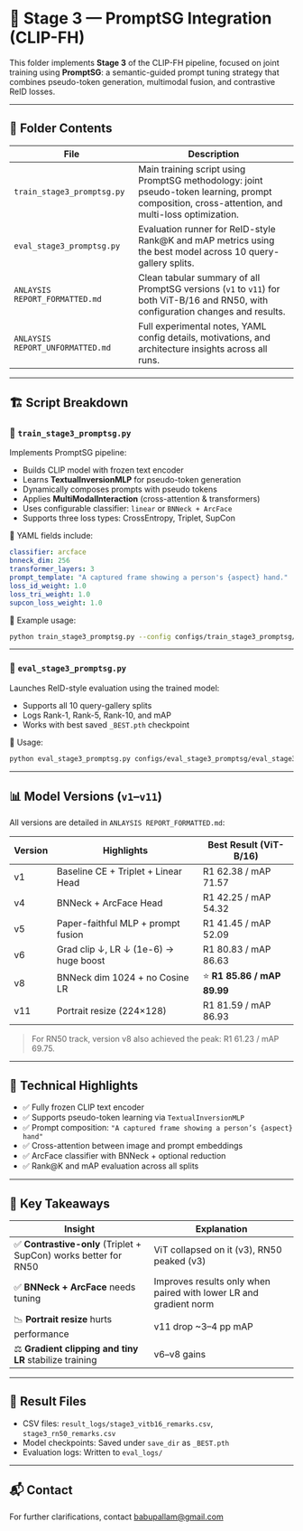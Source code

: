 # 🧪 Stage 3 — PromptSG Integration (CLIP-FH)

This folder implements **Stage 3** of the CLIP-FH pipeline, focused on joint training using **PromptSG**: a semantic-guided prompt tuning strategy that combines pseudo-token generation, multimodal fusion, and contrastive ReID losses.

---

## 📁 Folder Contents

| File                            | Description |
|----------------------------------|-------------|
| `train_stage3_promptsg.py`       | Main training script using PromptSG methodology: joint pseudo-token learning, prompt composition, cross-attention, and multi-loss optimization. |
| `eval_stage3_promptsg.py`        | Evaluation runner for ReID-style Rank@K and mAP metrics using the best model across 10 query-gallery splits. |
| `ANLAYSIS REPORT_FORMATTED.md`   | Clean tabular summary of all PromptSG versions (`v1` to `v11`) for both ViT-B/16 and RN50, with configuration changes and results. |
| `ANLAYSIS REPORT_UNFORMATTED.md` | Full experimental notes, YAML config details, motivations, and architecture insights across all runs. |

---

## 🏗️ Script Breakdown

### 🔧 `train_stage3_promptsg.py`

Implements PromptSG pipeline:
- Builds CLIP model with frozen text encoder
- Learns **TextualInversionMLP** for pseudo-token generation
- Dynamically composes prompts with pseudo tokens
- Applies **MultiModalInteraction** (cross-attention & transformers)
- Uses configurable classifier: `linear` or `BNNeck + ArcFace`
- Supports three loss types: CrossEntropy, Triplet, SupCon

🔧 YAML fields include:
```yaml
classifier: arcface
bnneck_dim: 256
transformer_layers: 3
prompt_template: "A captured frame showing a person's {aspect} hand."
loss_id_weight: 1.0
loss_tri_weight: 1.0
supcon_loss_weight: 1.0
````

🧪 Example usage:

```bash
python train_stage3_promptsg.py --config configs/train_stage3_promptsg/train_stage3_vitb16_11k_dorsal_r.yml
```

---

### 🧪 `eval_stage3_promptsg.py`

Launches ReID-style evaluation using the trained model:

* Supports all 10 query-gallery splits
* Logs Rank-1, Rank-5, Rank-10, and mAP
* Works with best saved `_BEST.pth` checkpoint

📌 Usage:

```bash
python eval_stage3_promptsg.py configs/eval_stage3_promptsg/eval_stage3_vitb16_11k_dorsal_r.yml
```

---

## 📊 Model Versions (`v1`–`v11`)

All versions are detailed in `ANLAYSIS REPORT_FORMATTED.md`:

| Version | Highlights                            | Best Result (ViT-B/16)     |
| ------- | ------------------------------------- | -------------------------- |
| v1      | Baseline CE + Triplet + Linear Head   | R1 62.38 / mAP 71.57       |
| v4      | BNNeck + ArcFace Head                 | R1 42.25 / mAP 54.32       |
| v5      | Paper-faithful MLP + prompt fusion    | R1 41.45 / mAP 52.09       |
| v6      | Grad clip ↓, LR ↓ (1e-6) → huge boost | R1 80.83 / mAP 86.63       |
| v8      | BNNeck dim 1024 + no Cosine LR        | ⭐ **R1 85.86 / mAP 89.99** |
| v11     | Portrait resize (224×128)             | R1 81.59 / mAP 86.93       |

> For RN50 track, version v8 also achieved the peak: R1 61.23 / mAP 69.75.

---

## 🧠 Technical Highlights

* ✅ Fully frozen CLIP text encoder
* ✅ Supports pseudo-token learning via `TextualInversionMLP`
* ✅ Prompt composition: `"A captured frame showing a person’s {aspect} hand"`
* ✅ Cross-attention between image and prompt embeddings
* ✅ ArcFace classifier with BNNeck + optional reduction
* ✅ Rank\@K and mAP evaluation across all splits

---

## 🔬 Key Takeaways

| Insight                                                         | Explanation                                                       |
| --------------------------------------------------------------- | ----------------------------------------------------------------- |
| ✅ **Contrastive-only** (Triplet + SupCon) works better for RN50 | ViT collapsed on it (v3), RN50 peaked (v3)                        |
| ✅ **BNNeck + ArcFace** needs tuning                             | Improves results only when paired with lower LR and gradient norm |
| 📉 **Portrait resize** hurts performance                        | v11 drop \~3–4 pp mAP                                             |
| ⚖️ **Gradient clipping and tiny LR** stabilize training         | v6–v8 gains                                                       |

---

## 📂 Result Files

* CSV files: `result_logs/stage3_vitb16_remarks.csv`, `stage3_rn50_remarks.csv`
* Model checkpoints: Saved under `save_dir` as `_BEST.pth`
* Evaluation logs: Written to `eval_logs/`

---

## 📬 Contact

For further clarifications, contact [babupallam@gmail.com](mailto:babupallam@gmail.com)

```
